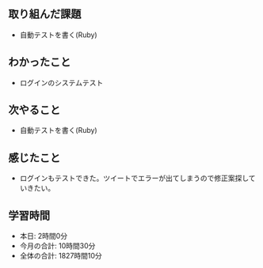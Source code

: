 ## 取り組んだ課題
- 自動テストを書く(Ruby)
## わかったこと
- ログインのシステムテスト
## 次やること
- 自動テストを書く(Ruby)
## 感じたこと
- ログインもテストできた。ツイートでエラーが出てしまうので修正案探していきたい。
## 学習時間
- 本日: 2時間0分
- 今月の合計: 10時間30分
- 全体の合計: 1827時間10分
